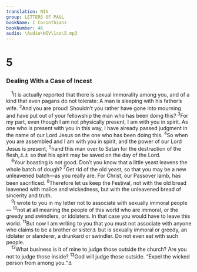 ```yaml
---
translation: NIV
group: LETTERS OF PAUL
bookName: I Corinthians 
bookNumber: 46
audio: \Audio\NIV\1co\5.mp3
---
```


<div class="title"><h1>5</h1><h3>Dealing With a Case of Incest </h3></div>
<span class="verse 1co_5_1"> <sup>1</sup>It is actually reported that there is sexual immorality among you, and of a kind that even pagans do not tolerate: A man is sleeping with his father’s wife. </span>
<span class="verse 1co_5_2"><sup>2</sup>And you are proud! Shouldn’t you rather have gone into mourning and have put out of your fellowship the man who has been doing this? </span>
<span class="verse 1co_5_3"><sup>3</sup>For my part, even though I am not physically present, I am with you in spirit. As one who is present with you in this way, I have already passed judgment in the name of our Lord Jesus on the one who has been doing this. </span>
<span class="verse 1co_5_4"><sup>4</sup>So when you are assembled and I am with you in spirit, and the power of our Lord Jesus is present, </span>
<span class="verse 1co_5_5"><sup>5</sup>hand this man over to Satan for the destruction of the flesh,<a data-toggle="tooltip" data-placement="bottom" title="In contexts like this, the Greek word for flesh (sarx ) refers to the sinful state of human beings, often presented as a power in opposition to the Spirit.">⚓</a><a data-toggle="tooltip" data-placement="bottom" title="Or of his body">⚓</a> so that his spirit may be saved on the day of the Lord. <br/></span>
<span class="verse 1co_5_6"> <sup>6</sup>Your boasting is not good. Don’t you know that a little yeast leavens the whole batch of dough? </span>
<span class="verse 1co_5_7"><sup>7</sup>Get rid of the old yeast, so that you may be a new unleavened batch—as you really are. For Christ, our Passover lamb, has been sacrificed. </span>
<span class="verse 1co_5_8"><sup>8</sup>Therefore let us keep the Festival, not with the old bread leavened with malice and wickedness, but with the unleavened bread of sincerity and truth. <br/></span>
<span class="verse 1co_5_9"> <sup>9</sup>I wrote to you in my letter not to associate with sexually immoral people— </span>
<span class="verse 1co_5_10"><sup>10</sup>not at all meaning the people of this world who are immoral, or the greedy and swindlers, or idolaters. In that case you would have to leave this world. </span>
<span class="verse 1co_5_11"><sup>11</sup>But now I am writing to you that you must not associate with anyone who claims to be a brother or sister<a data-toggle="tooltip" data-placement="bottom" title="The Greek word for brother or sister (adelphos ) refers here to a believer, whether man or woman, as part of God’s family; also in 8:11, 13.">⚓</a> but is sexually immoral or greedy, an idolater or slanderer, a drunkard or swindler. Do not even eat with such people. <br/></span>
<span class="verse 1co_5_12"> <sup>12</sup>What business is it of mine to judge those outside the church? Are you not to judge those inside? </span>
<span class="verse 1co_5_13"><sup>13</sup>God will judge those outside. “Expel the wicked person from among you.”<a data-toggle="tooltip" data-placement="bottom" title="Deut. 13:5; 17:7; 19:19; 21:21; 22:21,24; 24:7">⚓</a><br/></span>
